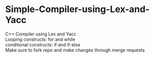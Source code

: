# Simple-Compiler-using-Lex-and-Yacc
C++ Compiler using Lex and Yacc\
Looping constructs: for and while\
conditional constructs: if and if-else\
Make sure to fork repo and make changes through merge requests
